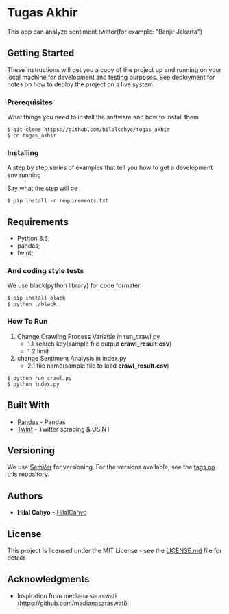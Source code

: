 # Tugas Akhir

This app can analyze sentiment twitter(for example: "Banjir Jakarta")

## Getting Started

These instructions will get you a copy of the project up and running on your local machine for development and testing purposes. See deployment for notes on how to deploy the project on a live system.

### Prerequisites

What things you need to install the software and how to install them

```
$ git clone https://github.com/hilalcahyo/tugas_akhir
$ cd tugas_akhir
```

### Installing

A step by step series of examples that tell you how to get a development env running

Say what the step will be

```
$ pip install -r requirements.txt
```
## Requirements

- Python 3.6;
- pandas;
- twint;

### And coding style tests

We use black(python library) for code formater

```
$ pip install black
$ python ./black
```

### How To Run

1. Change Crawling Process Variable in run_crawl.py
    * 1.1 search key(sample file output **crawl_result.csv**)
    * 1.2 limit
2. change Sentiment Analysis in index.py
    * 2.1 file name(sample file to load **crawl_result.csv**)

```
$ python run_crawl.py
$ python index.py
```

## Built With

* [Pandas](https://pandas.pydata.org/) - Pandas
* [Twint](https://github.com/twintproject/twint) - Twitter scraping & OSINT

## Versioning

We use [SemVer](http://semver.org/) for versioning. For the versions available, see the [tags on this repository](https://github.com/your/project/tags). 

## Authors

* **Hilal Cahyo** - [HilalCahyo](https://github.com/hilalcahyo)


## License

This project is licensed under the MIT License - see the [LICENSE.md](LICENSE.md) file for details

## Acknowledgments

* Inspiration from mediana saraswati (https://github.com/medianasaraswati)
